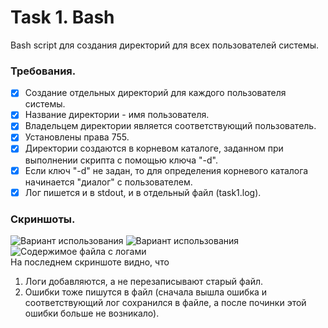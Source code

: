 # Task 1. Bash
Bash script для создания директорий для всех пользователей системы.
### Требования.
- [x] Создание отдельных директорий для каждого пользователя системы.
- [x] Название директории - имя пользователя.
- [x] Владельцем директории является соответствующий пользователь.
- [x] Установлены права 755.
- [x] Директории создаются в корневом каталоге, заданном при выполнении скрипта с помощью ключа "-d".
- [x] Если ключ "-d" не задан, то для определения корневого каталога начинается "диалог" с пользователем.
- [x] Лог пишется и в stdout, и в отдельный файл (task1.log).
### Скриншоты.
![Вариант использования](/with_dialogue.png)
![Вариант использования](/without_dialogue.png)
![Содержимое файла с логами](/logfile.png)  
На последнем скриншоте видно, что
1) Логи добавляются, а не перезаписывают старый файл.
2) Ошибки тоже пишутся в файл (сначала вышла ошибка и соответствующий лог сохранился в файле, а после починки этой ошибки больше не возникало).
